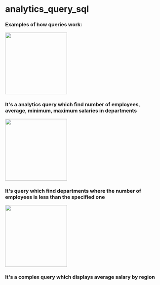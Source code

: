 # analytics_query_sql
### Examples of how queries work:

<img src="https://user-images.githubusercontent.com/144418685/268085183-aa125d56-f070-4c2e-ac62-a68f4cae51f7.png" weight="300" height="200">

### It's a analytics query which find number of employees, average, minimum, maximum salaries in departments

<img src="https://github.com/matweewadar/analytics_query_sql/assets/144418685/fc45b478-0158-48b9-b197-cc73c765aa61" weight="300" height="200">

### It's query which find departments where the number of employees is less than the specified one

<img src="https://github.com/matweewadar/analytics_query_sql/assets/144418685/f5ffa36d-86c6-4135-9d48-a2dee5309283" weight="300" height="200">

### It's a complex query which displays average salary by region
